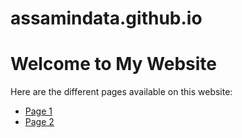 # assamindata.github.io

<!DOCTYPE html>
<html lang="en">
<head>
    <meta charset="UTF-8">
    <meta name="viewport" content="width=device-width, initial-scale=1.0">
    <title>Welcome to My Website</title>
</head>
<body>
    <h1>Welcome to My Website</h1>
    <p>Here are the different pages available on this website:</p>
    <ul>
        <li><a href="index.html">Page 1</a></li>
        <li><a href="basic.html">Page 2</a></li>
        <!-- Add more links as needed -->
    </ul>
</body>
</html>
